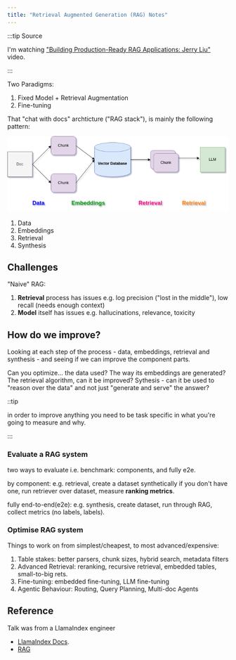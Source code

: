 ```yaml
---
title: "Retrieval Augmented Generation (RAG) Notes"
---
```


:::tip Source

I'm watching ["Building Production-Ready RAG Applications: Jerry Liu"](https://www.youtube.com/watch?v=TRjq7t2Ms5I&ab_channel=AIEngineer) video.

:::

Two Paradigms:

1. Fixed Model + Retrieval Augmentation
2. Fine-tuning

That "chat with docs" archticture ("RAG stack"), is mainly the following pattern:

![rag](/img/rag-arch.png)

1. Data
2. Embeddings
3. Retrieval
4. Synthesis

## Challenges

"Naive" RAG:

1. **Retrieval** process has issues e.g. log precision ("lost in the middle"), low recall (needs enough context)
2. **Model** itself has issues e.g. hallucinations, relevance, toxicity

## How do we improve?

Looking at each step of the process - data, embeddings, retrieval and synthesis - and seeing if we can improve the component parts.

Can you optimize... the data used? The way its embeddings are generated? The retrieval algorithm, can it be improved? Sythesis - can it be used to "reason over the data" and not just "generate and serve" the answer?

::tip

in order to improve anything you need to be task specific in what you're going to measure and why.

:::

### Evaluate a RAG system

two ways to evaluate i.e. benchmark: components, and fully e2e.

by component: e.g. retrieval, create a dataset synthetically if you don't have one, run retriever over dataset, measure **ranking metrics**.

fully end-to-end(e2e): e.g. synthesis, create dataset, run through RAG, collect metrics (no labels, labels).

### Optimise RAG system

Things to work on from simplest/cheapest, to most advanced/expensive:

1. Table stakes: better parsers, chunk sizes, hybrid search, metadata filters
2. Advanced Retrieval: reranking, recursive retrieval, embedded tables, small-to-big rets.
3. Fine-tuning: embedded fine-tuning, LLM fine-tuning
4. Agentic Behaviour: Routing, Query Planning, Multi-doc Agents

## Reference

Talk was from a LlamaIndex engineer

- [LlamaIndex Docs](https://docs.llamaindex.ai/en/stable/getting_started/installation.html).
- [RAG](https://docs.llamaindex.ai/en/stable/getting_started/concepts.html)